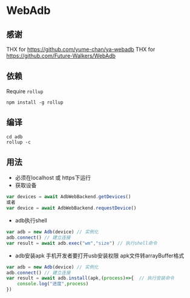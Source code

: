 # WebAdb

## 感谢

THX for https://github.com/yume-chan/ya-webadb
THX for https://github.com/Future-Walkers/WebAdb

## 依赖

Require `rollup`

```shell
npm install -g rollup
```

## 编译

```shell
cd adb
rollup -c
```

## 用法

- 必须在localhost 或 https下运行
- 获取设备

``` JavaScript
var devices = await AdbWebBackend.getDevices()
或者
var device = await AdbWebBackend.requestDevice()
```
- adb执行shell

``` JavaScript
var adb = new Adb(device) // 实例化
adb.connect() // 建立连接
var result = await adb.exec("wm","size") // 执行shell命令
```
- adb安装apk
手机开发者要打开usb安装权限
apk文件转arrayBuffer格式
``` JavaScript
var adb = new Adb(device) // 实例化
adb.connect() // 建立连接
var result = await adb.install(apk,(process)=>{  // 执行安装命令
	console.log("进度",process)
})
```
